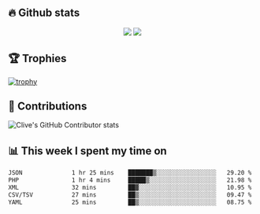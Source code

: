 ## &#128293; Github stats

<!-- GitHub Readme Streak Stats - https://github.com/DenverCoder1/github-readme-streak-stats -->
<p align="center">

<picture>
  <source 
    srcset="https://github-readme-stats.vercel.app/api?username=clivewalkden&count_private=true&show_icons=true&theme=darcula"
    media="(prefers-color-scheme: dark)"
  />
  <source
    srcset="https://github-readme-stats.vercel.app/api?username=clivewalkden&count_private=true&show_icons=true&theme=calm"
    media="(prefers-color-scheme: light), (prefers-color-scheme: no-preference)"
  />
  <img src="https://github-readme-stats.vercel.app/api?username=clivewalkden&count_private=true&show_icons=true&theme=darcula" />
</picture>

<a href="https://git.io/streak-stats" target="_blank">
  <img src="http://github-readme-streak-stats.herokuapp.com?user=clivewalkden&theme=darcula&date_format=j%20M%5B%20Y%5D" />
</a>

</p>

## &#127942; Trophies
[![trophy](https://github-profile-trophy.vercel.app/?username=clivewalkden&theme=onedark)](https://github.com/clivewalkden/github-profile-trophy)

## &#129309; Contributions
![Clive's GitHub Contributor stats](https://github-contributor-stats.vercel.app/api?username=clivewalkden)

## &#128202; This week I spent my time on
<!--START_SECTION:waka-->

```txt
JSON              1 hr 25 mins    ███████▒░░░░░░░░░░░░░░░░░   29.20 %
PHP               1 hr 4 mins     █████▒░░░░░░░░░░░░░░░░░░░   21.98 %
XML               32 mins         ██▓░░░░░░░░░░░░░░░░░░░░░░   10.95 %
CSV/TSV           27 mins         ██▒░░░░░░░░░░░░░░░░░░░░░░   09.47 %
YAML              25 mins         ██▒░░░░░░░░░░░░░░░░░░░░░░   08.75 %
```

<!--END_SECTION:waka-->
